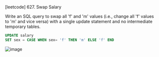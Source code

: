 [leetcode] 627. Swap Salary

Write an SQL query to swap all 'f' and 'm' values (i.e., change all 'f' values to 'm' and vice versa) with a single update statement 
and no intermediate temporary tables.
```sql
UPDATE salary 
SET sex = CASE WHEN sex= 'f' THEN 'm' ELSE 'f' END
```

![image](https://user-images.githubusercontent.com/89775352/165455322-1fb94f07-405f-470f-93e4-7e003a902eb3.png)

